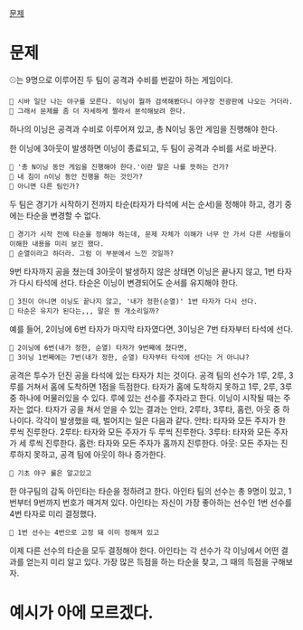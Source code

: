 
[문제](https://www.acmicpc.net/problem/17281)




# 문제
⚾는 9명으로 이루어진 두 팀이 공격과 수비를 번갈아 하는 게임이다.

```
📌 시바 일단 나는 야구를 모른다. 이닝이 뭘까 검색해봤더니 야구장 전광판에 나오는 거더라.
📌 그래서 문제를 좀 더 자세하게 짤라서 분석해보려 한다.
```

하나의 이닝은 공격과 수비로 이루어져 있고, 
총 N이닝 동안 게임을 진행해야 한다.

한 이닝에 3아웃이 발생하면 이닝이 종료되고, 
두 팀이 공격과 수비를 서로 바꾼다.

```
📌 '총 N이닝 동안 게임을 진행해야 한다.'이란 말은 나를 뜻하는 건가?
📌 내 침이 n이닝 동안 진행을 하는 것인가?
📌 아니면 다른 팀인가?
```

두 팀은 경기가 시작하기 전까지 타순(타자가 타석에 서는 순서)을 정해야 하고, 
경기 중에는 타순을 변경할 수 없다.

```
📌 경기가 시작 전에 타순을 정해야 하는데, 문제 자체가 이해가 너무 안 가서 다른 사람들이 이해한 내용을 미리 보긴 했다.
📌 순열이라고 하더라. 그럼 이 부분에서 느낀 것일까? 
```

9번 타자까지 공을 쳤는데 3아웃이 발생하지 않은 상태면 이닝은 끝나지 않고, 
1번 타자가 다시 타석에 선다. 
타순은 이닝이 변경되어도 순서를 유지해야 한다.

```
📌 3진이 아니면 이닝도 끝나지 않고, '내가 정한(순열)' 1번 타자가 다시 선다.
📌 타순은 유지가 된다는,,, 말은 뭔 개소리일까?
```

예를 들어, 2이닝에 6번 타자가 마지막 타자였다면, 
3이닝은 7번 타자부터 타석에 선다.

```
📌 2이닝에 6번(내가 정한, 순열) 타자가 9번째에 쳤다면, 
📌 3이닝 1번째에는 7번(내가 정한, 순열) 타자부터 타석에 선다는 거 아니냐?
```

공격은 투수가 던진 공을 타석에 있는 타자가 치는 것이다. 
공격 팀의 선수가 1루, 2루, 3루를 거쳐서 홈에 도착하면 1점을 득점한다. 
타자가 홈에 도착하지 못하고 1루, 2루, 3루 중 하나에 머물러있을 수 있다. 
루에 있는 선수를 주자라고 한다. 
이닝이 시작될 때는 주자는 없다.
타자가 공을 쳐서 얻을 수 있는 결과는 안타, 2루타, 3루타, 홈런, 아웃 중 하나이다. 
각각이 발생했을 때, 벌어지는 일은 다음과 같다.
안타: 타자와 모든 주자가 한 루씩 진루한다.
2루타: 타자와 모든 주자가 두 루씩 진루한다.
3루타: 타자와 모든 주자가 세 루씩 진루한다.
홈런: 타자와 모든 주자가 홈까지 진루한다.
아웃: 모든 주자는 진루하지 못하고, 공격 팀에 아웃이 하나 증가한다.

```
📌 기초 야구 룰은 알고있고
```

한 야구팀의 감독 아인타는 타순을 정하려고 한다. 
아인타 팀의 선수는 총 9명이 있고, 1번부터 9번까지 번호가 매겨져 있다. 
아인타는 자신이 가장 좋아하는 선수인 1번 선수를 4번 타자로 미리 결정했다. 

```
📌 1번 선수는 4번으로 고정 돼 이미 정해져 있고
```

이제 다른 선수의 타순을 모두 결정해야 한다. 
아인타는 각 선수가 각 이닝에서 어떤 결과를 얻는지 미리 알고 있다. 
가장 많은 득점을 하는 타순을 찾고, 그 때의 득점을 구해보자.


# 예시가 아에 모르겠다.